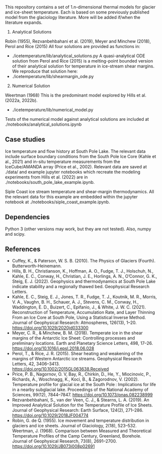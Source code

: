 This repository contains a set of 1.n-dimensional thermal models for glacier and ice-sheet temperature. Each is based on some previously published model from the glaciology literature. More will be added if/when the literature expands.

1) Analytical Solutions

Robin (1955), Rezvanbehbahani et al. (2019), Meyer and Minchew (2018), Perol and Rice (2015)
All four solutions are provided as functions in:
- ./icetemperature/lib/analytical_solutions.py
A quasi-analytical ODE solution from Perol and Rice (2015) is a melting-point bounded version of their analytical solution for temperature in ice-stream shear margins. We reproduce that solution here:
- ./icetemperature/lib/shearmargin_ode.py

2) Numerical Solution

Weertman (1968)
This is the predominant model explored by Hills et al. (2022a, 2022b).
- ./icetemperature/lib/numerical_model.py

Tests of the numerical model against analytical solutions are included at ./notebooks/analytical_solutions.ipynb

Case studies
---

Ice temperature and flow history at South Pole Lake. The relevant data include surface boundary conditions from the South Pole Ice Core (Kahle et al., 2021) and in-situ temperature measurements from the IceCube/AMANDA array (Price et al., 2002). Relevant data are saved at ./data/ and example jupyter notebooks which recreate the modeling experiments from Hills et al. (2022) are in ./notebooks/south_pole_lake_example.ipynb.

Siple Coast ice stream temperature and shear-margin thermodynamics. All the relevant data for this example are embedded within the jupyter notebook at ./notebooks/siple_coast_example.ipynb.

Dependencies
---

Python 3 (other versions may work, but they are not tested). Also, numpy and scipy.

References
---

- Cuffey, K., & Paterson, W. S. B. (2010). The Physics of Glaciers (Fourth). Butterworth-Heinemann.
- Hills, B. H., Christianson, K., Hoffman, A. O., Fudge, T. J., Holschuh, N., Kahle, E. C., Conway, H., Christian, J. E., Horlings, A. N., O’Connor, G. K., Steig, E. J.
(2022). Geophysics and thermodynamics at South Pole Lake indicate stability and a regionally thawed bed. Geophysical Research Letters.
- Kahle, E. C., Steig, E. J., Jones, T. R., Fudge, T. J., Koutnik, M. R., Morris, V. A., Vaughn, B. H., Schauer, A. J., Stevens, C. M., Conway, H., Waddington, E. D., Buizert, C., Epifanio, J., & White, J. W. C. (2021). Reconstruction of Temperature, Accumulation Rate, and Layer Thinning From an Ice Core at South Pole, Using a Statistical Inverse Method. Journal of Geophysical Research: Atmospheres, 126(13), 1–20. https://doi.org/10.1029/2020jd033300
- Meyer, C. R., & Minchew, B. M. (2018). Temperate ice in the shear margins of the Antarctic Ice Sheet: Controlling processes and preliminary locations. Earth and Planetary Science Letters, 498, 17–26. https://doi.org/10.1016/j.epsl.2018.06.028
- Perol, T., & Rice, J. R. (2015). Shear heating and weakening of the margins of Western Antarctic ice streams. Geophysical Research Letters, 42, 3406–3413. https://doi.org/10.1002/2015GL063638.Received
- Price, P. B., Nagornov, O. V, Bay, R., Chirkin, D., He, Y., Miocinovic, P., Richards, A., Woschnagg, K., Koci, B., & Zagorodnov, V. (2002). Temperature profile for glacial ice at the South Pole : Implications for life in a nearby subglacial lake. Proceedings of the National Academy of Sciences, 99(12), 7844–7847. https://doi.org/10.1073/pnas.082238999
- Rezvanbehbahani, S., van der Veen, C. J., & Stearns, L. A. (2019). An Improved Analytical Solution for the Temperature Profile of Ice Sheets. Journal of Geophysical Research: Earth Surface, 124(2), 271–286. https://doi.org/10.1029/2018JF004774
- Robin, G. de Q. (1955). Ice movement and temperature distribution in glaciers and ice sheets. Journal of Glaciology, 2(18), 523–532.
Weertman, J. (1968). Comparison between Measured and Theoretical Temperature Profiles of the Camp Century, Greenland, Borehole. Journal of Geophysical Research, 73(8), 2691–2700. https://doi.org/10.1029/JB073i008p02691
